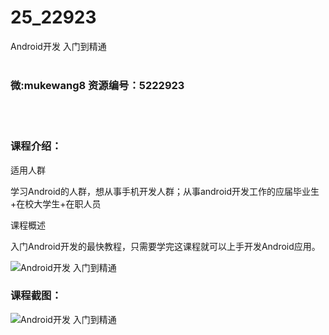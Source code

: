 # 25_22923
Android开发 入门到精通
<br/></br>
<h3>微:mukewang8 资源编号：5222923</h3>
<br/></br>
<h3>课程介绍：</h3>
<p>适用人群</p>
<p>学习<a title="查看与 Android 相关的文章" target="_blank">Android</a>的人群，想从事手机开发人群；从事android开发工作的应届毕业生+在校大学生+在职人员</p>
<p>课程概述</p>
<p>入门Android开发的最快教程，只需要学完这课程就可以上手开发Android应用。</p>
<p><img src="https://www.ko996.com/wp-content/uploads/img/2022/02/1-32-300x270.png" alt="Android开发 入门到精通"></p>
<div class="info-desc">
<h3>课程截图：</h3>
<p><img src="https://www.ko996.com/wp-content/uploads/img/2022/02/2-63.png" alt="Android开发 入门到精通"></p>


			
</div>
